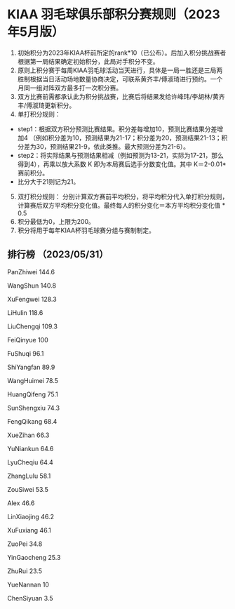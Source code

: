 # KIAA 羽毛球俱乐部积分赛规则（2023年5月版）

1. 初始积分为2023年KIAA杯前所定的rank\*10（已公布）。后加入积分挑战赛者根据第一局结果确定初始积分，此局对手积分不变。
2. 原则上积分赛于每周KIAA羽毛球活动当天进行，具体是一局一胜还是三局两胜制根据当日活动场地数量协商决定，可联系黄齐丰/傅淑琦进行预约。一个月同一组对阵双方最多打一次积分赛。
3. 双方比赛前需都承认此为积分挑战赛，比赛后将结果发给许峰玮/李胡林/黄齐丰/傅淑琦更新积分。
4. 单打积分规则：
 - step1：根据双方积分预测比赛结果。积分差每增加10，预测比赛结果分差增加4
（例如积分差为10，预测结果为21-17；积分差为20，预测结果21-13；积分差为30，预测结果21-9，依此类推。最大预测分差为21-6）。
 - step2：将实际结果与预测结果相减（例如预测为13-21，实际为17-21，那么得到4），再乘以放大系数 K 即为本局赛后选手分数变化值。其中 K＝2-0.01\*赛前积分。
 - 比分大于21则记为21。
5. 双打积分规则：
分别计算双方赛前平均积分，将平均积分代入单打积分规则，计算赛后双方平均积分变化值。最终每人的积分变化＝本方平均积分变化值 * 0.5
6. 积分最低为0，上限为200。
7. 积分将用于每年KIAA杯羽毛球赛分组与赛制制定。
  
  

## 排行榜 （2023/05/31）

PanZhiwei 144.6 

WangShun 140.8 

XuFengwei 128.3 

LiHulin 118.6 

LiuChengqi 109.3 

FeiQinyue 100 

FuShuqi 96.1 

ShiYangfan 89.9 

WangHuimei 78.5 

HuangQifeng 75.1 

SunShengxiu 74.3 

FengQikang 68.4 

XueZihan 66.3 

YuNiankun 64.6 

LyuCheqiu 64.4 

ZhangLulu 58.1 

ZouSiwei 53.5 

Alex 46.6 

LinXiaojing 46.2 

XuFuxiang 46.1 

ZuoPei 34.8 

YinGaocheng 25.3 

ZhuRui 23.5 

YueNannan 10 

ChenSiyuan 3.5
